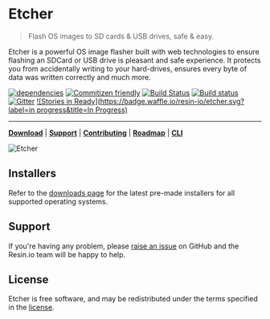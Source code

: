 Etcher
======

> Flash OS images to SD cards & USB drives, safe & easy.

Etcher is a powerful OS image flasher built with web technologies to ensure
flashing an SDCard or USB drive is pleasant and safe experience. It protects
you from accidentally writing to your hard-drives, ensures every byte of data
was written correctly and much more.

[![dependencies](https://david-dm.org/resin-io/etcher.svg)](https://david-dm.org/resin-io/etcher.svg)
[![Commitizen friendly](https://img.shields.io/badge/commitizen-friendly-brightgreen.svg)](http://commitizen.github.io/cz-cli/)
[![Build Status](https://travis-ci.org/resin-io/etcher.svg?branch=master)](https://travis-ci.org/resin-io/etcher)
[![Build status](https://ci.appveyor.com/api/projects/status/e745k1gt39nik0t7/branch/master?svg=true)](https://ci.appveyor.com/project/resin-io/etcher/branch/master)
[![Gitter](https://badges.gitter.im/resin-io/etcher.svg)](https://gitter.im/resin-io/etcher?utm_source=badge&utm_medium=badge&utm_campaign=pr-badge)
[![Stories in Ready](https://badge.waffle.io/resin-io/etcher.svg?label=in progress&title=In Progress)](https://waffle.io/resin-io/etcher)

***

[**Download**][etcher] | [**Support**][SUPPORT] | [**Contributing**][CONTRIBUTING] | [**Roadmap**][milestones] | [**CLI**][CLI]

![Etcher](https://raw.githubusercontent.com/resin-io/etcher/master/screenshot.png)

Installers
----------

Refer to the [downloads page][etcher] for the latest pre-made
installers for all supported operating systems.

Support
-------

If you're having any problem, please [raise an issue][newissue] on GitHub and
the Resin.io team will be happy to help.

License
-------

Etcher is free software, and may be redistributed under the terms specified in
the [license].

[etcher]: http://etcher.io
[SUPPORT]: https://github.com/resin-io/etcher/blob/master/SUPPORT.md
[CONTRIBUTING]: https://github.com/resin-io/etcher/blob/master/docs/CONTRIBUTING.md
[CLI]: https://github.com/resin-io/etcher/blob/master/docs/CLI.md
[milestones]: https://github.com/resin-io/etcher/milestones
[newissue]: https://github.com/resin-io/etcher/issues/new
[license]: https://github.com/resin-io/etcher/blob/master/LICENSE
